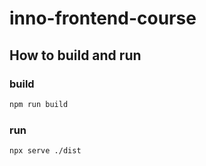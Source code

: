 # inno-frontend-course

## How to build and run

### build

```bash
npm run build
```

### run

```bash
npx serve ./dist
```
